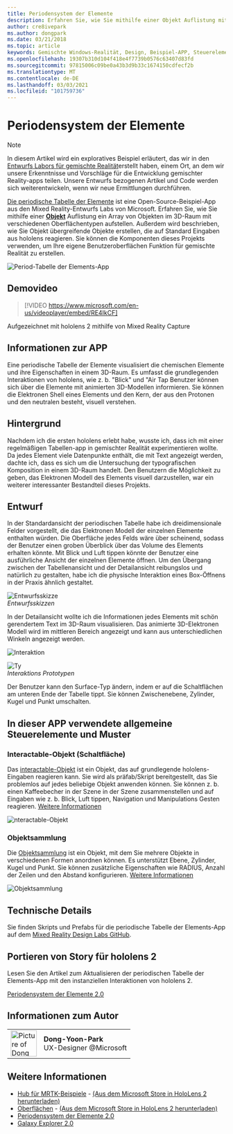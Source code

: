 ```yaml
---
title: Periodensystem der Elemente
description: Erfahren Sie, wie Sie mithilfe einer Objekt Auflistung mit der periodischen Tabelle der Beispiel-App für Elemente ein Array von Objekten im 3D-Raum mit verschiedenen Oberflächentypen aufstellen.
author: cre8ivepark
ms.author: dongpark
ms.date: 03/21/2018
ms.topic: article
keywords: Gemischte Windows-Realität, Design, Beispiel-APP, Steuerelemente, mrtk, Mixed Reality Toolkit, Unity, Beispiel-apps, Beispiel-apps, Open Source, Microsoft Store, hololens, Mixed Reality-Headset, Windows Mixed Reality-Headset, Virtual Reality-Headset
ms.openlocfilehash: 19307b310d104f418e4f7739b0576c63407d83fd
ms.sourcegitcommit: 97815006c09be0a43b3d9b33c1674150cdfecf2b
ms.translationtype: MT
ms.contentlocale: de-DE
ms.lasthandoff: 03/03/2021
ms.locfileid: "101759736"
---
```

# <a name="periodic-table-of-the-elements"></a>Periodensystem der Elemente

>[!NOTE]
>In diesem Artikel wird ein exploratives Beispiel erläutert, das wir in den [Entwurfs Labors für gemischte Realität](https://github.com/Microsoft/MRDesignLabs_Unity)erstellt haben, einem Ort, an dem wir unsere Erkenntnisse und Vorschläge für die Entwicklung gemischter Reality-apps teilen. Unsere Entwurfs bezogenen Artikel und Code werden sich weiterentwickeln, wenn wir neue Ermittlungen durchführen.

[Die periodische Tabelle der Elemente](https://github.com/Microsoft/MRDesignLabs_Unity_PeriodicTable) ist eine Open-Source-Beispiel-App aus den Mixed Reality-Entwurfs Labs von Microsoft. Erfahren Sie, wie Sie mithilfe einer **[Objekt](../../design/object-collection.md)** Auflistung ein Array von Objekten im 3D-Raum mit verschiedenen Oberflächentypen aufstellen. Außerdem wird beschrieben, wie Sie Objekt übergreifende Objekte erstellen, die auf Standard Eingaben aus hololens reagieren. Sie können die Komponenten dieses Projekts verwenden, um Ihre eigene Benutzeroberflächen Funktion für gemischte Realität zu erstellen.

![Period-Tabelle der Elements-App](images/640px-periodictable-hero.jpg)

## <a name="demo-video"></a>Demovideo 
> [!VIDEO https://www.microsoft.com/en-us/videoplayer/embed/RE4IkCF]

Aufgezeichnet mit hololens 2 mithilfe von Mixed Reality Capture

## <a name="about-the-app"></a>Informationen zur APP

Eine periodische Tabelle der Elemente visualisiert die chemischen Elemente und ihre Eigenschaften in einem 3D-Raum. Es umfasst die grundlegenden Interaktionen von hololens, wie z. b. "Blick" und "Air Tap Benutzer können sich über die Elemente mit animierten 3D-Modellen informieren. Sie können die Elektronen Shell eines Elements und den Kern, der aus den Protonen und den neutralen besteht, visuell verstehen.

## <a name="background"></a>Hintergrund

Nachdem ich die ersten hololens erlebt habe, wusste ich, dass ich mit einer regelmäßigen Tabellen-app in gemischter Realität experimentieren wollte. Da jedes Element viele Datenpunkte enthält, die mit Text angezeigt werden, dachte ich, dass es sich um die Untersuchung der typografischen Komposition in einem 3D-Raum handelt. Den Benutzern die Möglichkeit zu geben, das Elektronen Modell des Elements visuell darzustellen, war ein weiterer interessanter Bestandteil dieses Projekts.

## <a name="design"></a>Entwurf

In der Standardansicht der periodischen Tabelle habe ich dreidimensionale Felder vorgestellt, die das Elektronen Modell der einzelnen Elemente enthalten würden. Die Oberfläche jedes Felds wäre über scheinend, sodass der Benutzer einen groben Überblick über das Volume des Elements erhalten könnte. Mit Blick und Luft tippen könnte der Benutzer eine ausführliche Ansicht der einzelnen Elemente öffnen. Um den Übergang zwischen der Tabellenansicht und der Detailansicht reibungslos und natürlich zu gestalten, habe ich die physische Interaktion eines Box-Öffnens in der Praxis ähnlich gestaltet.

![Entwurfsskizze](images/640px-sketch20170406.jpg)<br>
*Entwurfsskizzen*

In der Detailansicht wollte ich die Informationen jedes Elements mit schön gerendertem Text im 3D-Raum visualisieren. Das animierte 3D-Elektronen Modell wird im mittleren Bereich angezeigt und kann aus unterschiedlichen Winkeln angezeigt werden.

![Interaktion](images/640px-periodictable-interaction.jpg)

![Ty](images/640px-periodictable-prototypes.jpg)<br>
*Interaktions Prototypen*

Der Benutzer kann den Surface-Typ ändern, indem er auf die Schaltflächen am unteren Ende der Tabelle tippt. Sie können Zwischenebene, Zylinder, Kugel und Punkt umschalten.

## <a name="common-controls-and-patterns-used-in-this-app"></a>In dieser APP verwendete allgemeine Steuerelemente und Muster

### <a name="interactable-object-button"></a>Interactable-Objekt (Schaltfläche)

Das [interactable-Objekt](../../design/interactable-object.md) ist ein Objekt, das auf grundlegende hololens-Eingaben reagieren kann. Sie wird als präfab/Skript bereitgestellt, das Sie problemlos auf jedes beliebige Objekt anwenden können. Sie können z. b. einen Kaffeebecher in der Szene in der Szene zusammenstellen und auf Eingaben wie z. b. Blick, Luft tippen, Navigation und Manipulations Gesten reagieren. [Weitere Informationen](../../design/interactable-object.md)

![nteractable-Objekt](images/640px-periodictable-interactableobject.jpg)

### <a name="object-collection"></a>Objektsammlung

Die [Objektsammlung](../../design/object-collection.md) ist ein Objekt, mit dem Sie mehrere Objekte in verschiedenen Formen anordnen können. Es unterstützt Ebene, Zylinder, Kugel und Punkt. Sie können zusätzliche Eigenschaften wie RADIUS, Anzahl der Zeilen und den Abstand konfigurieren. [Weitere Informationen](../../design/object-collection.md)

![Objektsammlung](images/640px-periodictable-collections.jpg)

## <a name="technical-details"></a>Technische Details

Sie finden Skripts und Prefabs für die periodische Tabelle der Elements-App auf dem [Mixed Reality Design Labs GitHub](https://github.com/Microsoft/MRDesignLabs_Unity_PeriodicTable).

## <a name="porting-story-for-hololens-2"></a>Portieren von Story für hololens 2

Lesen Sie den Artikel zum Aktualisieren der periodischen Tabelle der Elements-App mit den instanziellen Interaktionen von hololens 2.

[Periodensystem der Elemente 2.0](https://medium.com/@dongyoonpark/bringing-the-periodic-table-of-the-elements-app-to-hololens-2-with-mrtk-v2-a6e3d8362158)




## <a name="about-the-author"></a>Informationen zum Autor

<table style="border-collapse:collapse" padding-left="0px">
<tr>
<td style="border-style: none" width="60px"><img alt="Picture of Dong Yoon Park" width="60" height="60" src="images/dongyoonpark.jpg"></td>
<td style="border-style: none"><b>Dong-Yoon-Park</b><br>UX-Designer @Microsoft</td>
</tr>
</table>

## <a name="see-also"></a>Weitere Informationen

* [Hub für MRTK-Beispiele](https://docs.microsoft.com/windows/mixed-reality/mrtk-docs/features/example-scenes/example-hub.md) - [(Aus dem Microsoft Store in HoloLens 2 herunterladen)](https://www.microsoft.com/en-us/p/mrtk-examples-hub/9mv8c39l2sj4)
* [Oberflächen](sampleapp-surfaces.md) - [(Aus dem Microsoft Store in HoloLens 2 herunterladen)](https://www.microsoft.com/en-us/p/surfaces/9nvkpv3sk3x0)
* [Periodensystem der Elemente 2.0](https://medium.com/@dongyoonpark/bringing-the-periodic-table-of-the-elements-app-to-hololens-2-with-mrtk-v2-a6e3d8362158)
* [Galaxy Explorer 2.0](galaxy-explorer-update.md)